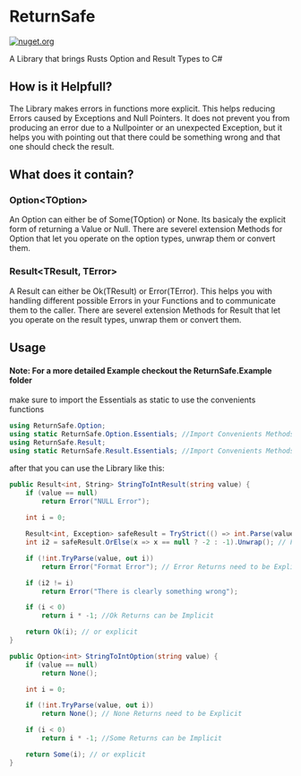 # ReturnSafe  
[![nuget.org](https://img.shields.io/nuget/v/ReturnSafe?color=blue)](https://www.nuget.org/packages/ReturnSafe/)

A Library that brings Rusts Option and Result Types to C#

## How is it Helpfull?
The Library makes errors in functions more explicit. This helps reducing Errors caused by Exceptions and Null Pointers.
It does not prevent you from producing an error due to a Nullpointer or an unexpected Exception, but it helps you with
pointing out that there could be something wrong and that one should check the result.

## What does it contain?
### Option\<TOption\>
An Option can either be of Some(TOption) or None. Its basicaly the explicit form of returning a Value or Null.
There are severel extension Methods for Option that let you operate on the option types, unwrap them or convert them.

### Result<TResult, TError>
A Result can either be Ok(TResult) or Error(TError). This helps you with handling different possible Errors in your Functions and to communicate them to the caller.
There are severel extension Methods for Result that let you operate on the result types, unwrap them or convert them.

## Usage
#### Note: For a more detailed Example checkout the ReturnSafe.Example folder

make sure to import the Essentials as static to use the convenients functions
```c#
using ReturnSafe.Option;
using static ReturnSafe.Option.Essentials; //Import Convenients Methods like Some(TOptione) and None()
using ReturnSafe.Result;
using static ReturnSafe.Result.Essentials; //Import Convenients Methods like Ok(TResult) and Error(TError)
```

after that you can use the Library like this: 
```c#
public Result<int, String> StringToIntResult(string value) {
    if (value == null) 
        return Error("NULL Error"); 
    
    int i = 0;

    Result<int, Exception> safeResult = TryStrict(() => int.Parse(value)); // Make external functions Save    
    int i2 = safeResult.OrElse(x => x == null ? -2 : -1).Unwrap(); // Provide an alternative value dependant on the error

    if (!int.TryParse(value, out i)) 
        return Error("Format Error"); // Error Returns need to be Explicit

    if (i2 != i)
        return Error("There is clearly something wrong");

    if (i < 0) 
        return i * -1; //Ok Returns can be Implicit

    return Ok(i); // or explicit
}

public Option<int> StringToIntOption(string value) {
    if (value == null)
        return None();

    int i = 0;

    if (!int.TryParse(value, out i))
        return None(); // None Returns need to be Explicit

    if (i < 0)
        return i * -1; //Some Returns can be Implicit

    return Some(i); // or explicit
}
```
